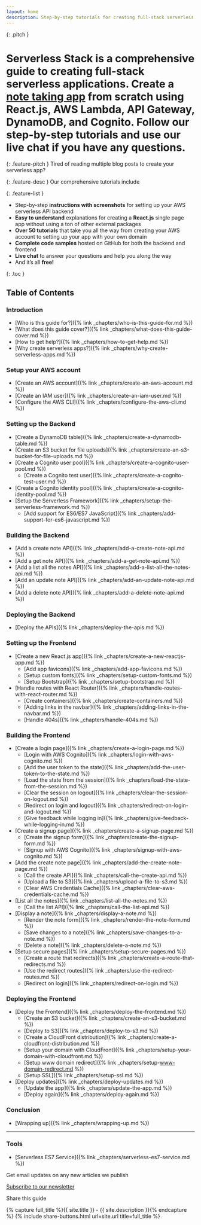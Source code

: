 ```yaml
---
layout: home
description: Step-by-step tutorials for creating full-stack serverless applications. Learn to build a CRUD app using React.js, AWS Lambda, API Gateway, DynamoDB, and Cognito.
---
```


{: .pitch }
# Serverless Stack is a comprehensive guide to creating full-stack serverless applications. Create a [note taking app](https://demo.serverless-stack.com) from scratch using React.js, AWS Lambda, API Gateway, DynamoDB, and Cognito. Follow our step-by-step tutorials and use our live chat if you have any questions.

<div class="feature-divider"></div>

{: .feature-pitch }
Tired of reading multiple blog posts to create your serverless app?

<div class="feature-divider"></div>

{: .feature-desc }
Our comprehensive tutorials include

{: .feature-list }
- Step-by-step **instructions with screenshots** for setting up your AWS serverless API backend
- **Easy to understand** explanations for creating a **React.js** single page app without using a ton of other external packages
- **Over 50 tutorials** that take you all the way from creating your AWS account to setting up your app with your own domain
- **Complete code samples** hosted on GitHub for both the backend and frontend
- **Live chat** to answer your questions and help you along the way
- And it’s all **free!**

{: .toc }
## Table of Contents

### Introduction

- [Who is this guide for?]({% link _chapters/who-is-this-guide-for.md %})
- [What does this guide cover?]({% link _chapters/what-does-this-guide-cover.md %})
- [How to get help?]({% link _chapters/how-to-get-help.md %})
- [Why create serverless apps?]({% link _chapters/why-create-serverless-apps.md %})

### Setup your AWS account

- [Create an AWS account]({% link _chapters/create-an-aws-account.md %})
- [Create an IAM user]({% link _chapters/create-an-iam-user.md %})
- [Configure the AWS CLI]({% link _chapters/configure-the-aws-cli.md %})

### Setting up the Backend

- [Create a DynamoDB table]({% link _chapters/create-a-dynamodb-table.md %})
- [Create an S3 bucket for file uploads]({% link _chapters/create-an-s3-bucket-for-file-uploads.md %})
- [Create a Cognito user pool]({% link _chapters/create-a-cognito-user-pool.md %})
  - [Create a Cognito test user]({% link _chapters/create-a-cognito-test-user.md %})
- [Create a Cognito identity pool]({% link _chapters/create-a-cognito-identity-pool.md %})
- [Setup the Serverless Framework]({% link _chapters/setup-the-serverless-framework.md %})
  - [Add support for ES6/ES7 JavaScript]({% link _chapters/add-support-for-es6-javascript.md %})

### Building the Backend

- [Add a create note API]({% link _chapters/add-a-create-note-api.md %})
- [Add a get note API]({% link _chapters/add-a-get-note-api.md %})
- [Add a list all the notes API]({% link _chapters/add-a-list-all-the-notes-api.md %})
- [Add an update note API]({% link _chapters/add-an-update-note-api.md %})
- [Add a delete note API]({% link _chapters/add-a-delete-note-api.md %})

### Deploying the Backend

- [Deploy the APIs]({% link _chapters/deploy-the-apis.md %})

### Setting up the Frontend

- [Create a new React.js app]({% link _chapters/create-a-new-reactjs-app.md %})
  - [Add app favicons]({% link _chapters/add-app-favicons.md %})
  - [Setup custom fonts]({% link _chapters/setup-custom-fonts.md %})
  - [Setup Bootstrap]({% link _chapters/setup-bootstrap.md %})
- [Handle routes with React Router]({% link _chapters/handle-routes-with-react-router.md %})
  - [Create containers]({% link _chapters/create-containers.md %})
  - [Adding links in the navbar]({% link _chapters/adding-links-in-the-navbar.md %})
  - [Handle 404s]({% link _chapters/handle-404s.md %})

### Building the Frontend

- [Create a login page]({% link _chapters/create-a-login-page.md %})
  - [Login with AWS Cognito]({% link _chapters/login-with-aws-cognito.md %})
  - [Add the user token to the state]({% link _chapters/add-the-user-token-to-the-state.md %})
  - [Load the state from the session]({% link _chapters/load-the-state-from-the-session.md %})
  - [Clear the session on logout]({% link _chapters/clear-the-session-on-logout.md %})
  - [Redirect on login and logout]({% link _chapters/redirect-on-login-and-logout.md %})
  - [Give feedback while logging in]({% link _chapters/give-feedback-while-logging-in.md %})
- [Create a signup page]({% link _chapters/create-a-signup-page.md %})
  - [Create the signup form]({% link _chapters/create-the-signup-form.md %})
  - [Signup with AWS Cognito]({% link _chapters/signup-with-aws-cognito.md %})
- [Add the create note page]({% link _chapters/add-the-create-note-page.md %})
  - [Call the create API]({% link _chapters/call-the-create-api.md %})
  - [Upload a file to S3]({% link _chapters/upload-a-file-to-s3.md %})
  - [Clear AWS Credentials Cache]({% link _chapters/clear-aws-credentials-cache.md %})
- [List all the notes]({% link _chapters/list-all-the-notes.md %})
  - [Call the list API]({% link _chapters/call-the-list-api.md %})
- [Display a note]({% link _chapters/display-a-note.md %})
  - [Render the note form]({% link _chapters/render-the-note-form.md %})
  - [Save changes to a note]({% link _chapters/save-changes-to-a-note.md %})
  - [Delete a note]({% link _chapters/delete-a-note.md %})
- [Setup secure pages]({% link _chapters/setup-secure-pages.md %})
  - [Create a route that redirects]({% link _chapters/create-a-route-that-redirects.md %})
  - [Use the redirect routes]({% link _chapters/use-the-redirect-routes.md %})
  - [Redirect on login]({% link _chapters/redirect-on-login.md %})

### Deploying the Frontend

- [Deploy the Frontend]({% link _chapters/deploy-the-frontend.md %})
  - [Create an S3 bucket]({% link _chapters/create-an-s3-bucket.md %})
  - [Deploy to S3]({% link _chapters/deploy-to-s3.md %})
  - [Create a CloudFront distribution]({% link _chapters/create-a-cloudfront-distribution.md %})
  - [Setup your domain with CloudFront]({% link _chapters/setup-your-domain-with-cloudfront.md %})
  - [Setup www domain redirect]({% link _chapters/setup-www-domain-redirect.md %})
  - [Setup SSL]({% link _chapters/setup-ssl.md %})
- [Deploy updates]({% link _chapters/deploy-updates.md %})
  - [Update the app]({% link _chapters/update-the-app.md %})
  - [Deploy again]({% link _chapters/deploy-again.md %})

### Conclusion

- [Wrapping up]({% link _chapters/wrapping-up.md %})

<hr class="tools" />

### Tools

- [Serverless ES7 Service]({% link _chapters/serverless-es7-service.md %})

<div class="extras">
  <div class="container">
    <div class="newsletter">
      <p>Get email updates on any new articles we publish</p>
      <a href="{{ site.mailchimp_signup_form }}" target="_blank">Subscribe to our newsletter</a>
    </div>
    <div class="share">
      <p>Share this guide</p>
      {% capture full_title %}{{ site.title }} - {{ site.description }}{% endcapture %}
      {% include share-buttons.html url=site.url title=full_title %}
    </div>
  </div>
</div>
